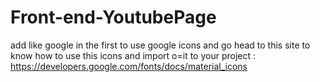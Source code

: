 ﻿# Front-end-YoutubePage
 add like google in the first to use google icons
and go head to this site to know how to use this icons and import o=it to your project : https://developers.google.com/fonts/docs/material_icons
